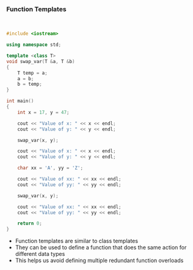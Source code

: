 ### Function Templates

<br>

```c++
#include <iostream>

using namespace std;

template <class T>
void swap_var(T &a, T &b)
{
    T temp = a;
    a = b;
    b = temp;
}

int main()
{
    int x = 17, y = 47;

    cout << "Value of x: " << x << endl;
    cout << "Value of y: " << y << endl;

    swap_var(x, y);

    cout << "Value of x: " << x << endl;
    cout << "Value of y: " << y << endl;

    char xx = 'A', yy = 'Z';

    cout << "Value of xx: " << xx << endl;
    cout << "Value of yy: " << yy << endl;

    swap_var(x, y);

    cout << "Value of xx: " << xx << endl;
    cout << "Value of yy: " << yy << endl;

    return 0;
}
```

- Function templates are similar to class templates
- They can be used to define a function that does the same action for different data types
- This helps us avoid defining multiple redundant function overloads
